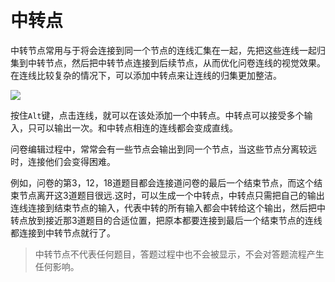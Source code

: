 ```index

```

```tag

```

```summary

```
# 中转点

中转节点常用与于将会连接到同一个节点的连线汇集在一起，先把这些连线一起归集到中转节点，然后把中转节点连接到后续节点，从而优化问卷连线的视觉效果。在连线比较复杂的情况下，可以添加中转点来让连线的归集更加整洁。

<img src='../../assets/snapshots/node/breakpoint/node.png'>

按住`Alt`键，点击连线，就可以在该处添加一个中转点。中转点可以接受多个输入，只可以输出一次。和中转点相连的连线都会变成直线。

问卷编辑过程中，常常会有一些节点会输出到同一个节点，当这些节点分离较远时，连接他们会变得困难。

例如，问卷的第3，12，18道题目都会连接道问卷的最后一个结束节点，而这个结束节点离开这3道题目很远.这时，可以生成一个中转点，中转点只需把自己的输出连线连接到结束节点的输入，代表中转的所有输入都会中转给这个输出，然后把中转点放到接近那3道题目的合适位置，把原本都要连接到最后一个结束节点的连线都连接到中转节点就行了。

> 中转节点不代表任何题目，答题过程中也不会被显示，不会对答题流程产生任何影响。
